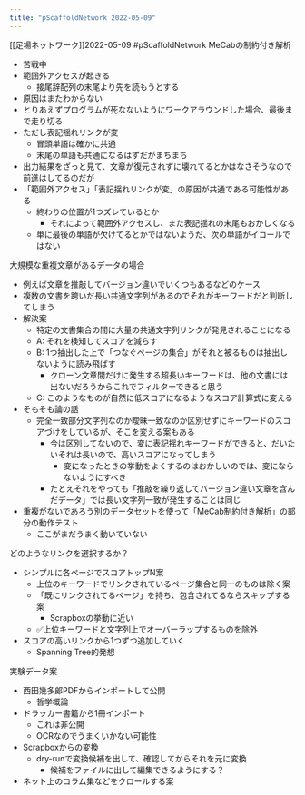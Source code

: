 ```yaml
---
title: "pScaffoldNetwork 2022-05-09"
---
```


[[足場ネットワーク]]2022-05-09 #pScaffoldNetwork
MeCabの制約付き解析
- 苦戦中
- 範囲外アクセスが起きる
    - 接尾辞配列の末尾より先を読もうとする
- 原因はまたわからない
- とりあえずプログラムが死なないようにワークアラウンドした場合、最後まで走り切る
- ただし表記揺れリンクが変
    - 冒頭単語は確かに共通
    - 末尾の単語も共通になるはずだがまちまち
- 出力結果をざっと見て、文章が復元されずに壊れてるとかはなさそうなので前進はしてるのだが
- 「範囲外アクセス」「表記揺れリンクが変」の原因が共通である可能性がある
    - 終わりの位置が1つズレているとか
        - それによって範囲外アクセスし、また表記揺れの末尾もおかしくなる
    - 単に最後の単語が欠けてるとかではないようだ、次の単語がイコールではない

大規模な重複文章があるデータの場合
- 例えば文章を推敲してバージョン違いでいくつもあるなどのケース
- 複数の文書を跨いだ長い共通文字列があるのでそれがキーワードだと判断してしまう
- 解決案
    - 特定の文書集合の間に大量の共通文字列リンクが発見されることになる
    - A: それを検知してスコアを減らす
    - B: 1つ抽出した上で「つなぐページの集合」がそれと被るものは抽出しないように読み飛ばす
        - クローン文章間だけに発生する超長いキーワードは、他の文書には出ないだろうからこれでフィルターできると思う
    - C: このようなものが自然に低スコアになるようなスコア計算式に変える
- そもそも論の話
    - 完全一致部分文字列なのか曖昧一致なのか区別せずにキーワードのスコアづけをしているが、そこを変える案もある
        - 今は区別してないので、変に表記揺れキーワードができると、だいたいそれは長いので、高いスコアになってしまう
            - 変になったときの挙動をよくするのはおかしいのでは、変にならないようにすべき
        - たとえそれをやっても「推敲を繰り返してバージョン違い文章を含んだデータ」では長い文字列一致が発生することは同じ
- 重複がないであろう別のデータセットを使って「MeCab制約付き解析」の部分の動作テスト
    - ここがまだうまく動いていない

どのようなリンクを選択するか？
- シンプルに各ページでスコアトップN案
    - 上位のキーワードでリンクされているページ集合と同一のものは除く案
    - 「既にリンクされてるページ」を持ち、包含されてるならスキップする案
        - Scrapboxの挙動に近い
    - ✅上位キーワードと文字列上でオーバーラップするものを除外
- スコアの高いリンクから1つずつ追加していく
    - Spanning Tree的発想

実験データ案
- 西田幾多郎PDFからインポートして公開
    - 哲学概論
- ドラッカー書籍から1冊インポート
    - これは非公開
    - OCRなのでうまくいかない可能性
- Scrapboxからの変換
    - dry-runで変換候補を出して、確認してからそれを元に変換
        - 候補をファイルに出して編集できるようにする？
- ネット上のコラム集などをクロールする案
